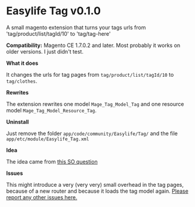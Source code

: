 Easylife Tag v0.1.0
===========

A small magento extension that turns your tags urls from 'tag/product/list/tagId/10' to 'tag/tag-here'

**Compatibility:**
Magento CE 1.7.0.2 and later. Most probably it works on older versions. I just didn't test.

**What it does**

It changes the urls for tag pages from `tag/product/list/tagId/10` to `tag/clothes`.

**Rewrites**

The extension rewrites one model `Mage_Tag_Model_Tag` and one resource model `Mage_Tag_Model_Resource_Tag`.

**Uninstall**

Just remove the folder `app/code/community/Easylife/Tag/` and the file `app/etc/module/Easylife_Tag.xml`

**Idea**

The idea came from <a href="http://stackoverflow.com/q/24608684/2047249" target="_blank">this SO question </a>

**Issues**

This might introduce a very (very very) small overhead in the tag pages, because of a new router and because it loads the tag model again.
<a href="https://github.com/tzyganu/EasylifeTag/issues" target="_blank">Please report any other issues here.</a>



